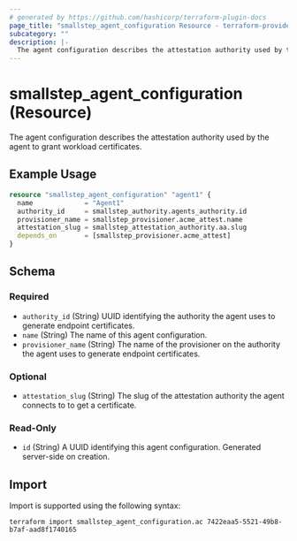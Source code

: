 ```yaml
---
# generated by https://github.com/hashicorp/terraform-plugin-docs
page_title: "smallstep_agent_configuration Resource - terraform-provider-smallstep"
subcategory: ""
description: |-
  The agent configuration describes the attestation authority used by the agent to grant workload certificates.
---
```


# smallstep_agent_configuration (Resource)

The agent configuration describes the attestation authority used by the agent to grant workload certificates.

## Example Usage

```terraform
resource "smallstep_agent_configuration" "agent1" {
  name             = "Agent1"
  authority_id     = smallstep_authority.agents_authority.id
  provisioner_name = smallstep_provisioner.acme_attest.name
  attestation_slug = smallstep_attestation_authority.aa.slug
  depends_on       = [smallstep_provisioner.acme_attest]
}
```

<!-- schema generated by tfplugindocs -->
## Schema

### Required

- `authority_id` (String) UUID identifying the authority the agent uses to generate endpoint certificates.
- `name` (String) The name of this agent configuration.
- `provisioner_name` (String) The name of the provisioner on the authority the agent uses to generate endpoint certificates.

### Optional

- `attestation_slug` (String) The slug of the attestation authority the agent connects to to get a certificate.

### Read-Only

- `id` (String) A UUID identifying this agent configuration. Generated server-side on creation.

## Import

Import is supported using the following syntax:

```shell
terraform import smallstep_agent_configuration.ac 7422eaa5-5521-49b8-b7af-aad8f1740165
```
